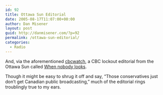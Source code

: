 ```yaml
---
id: 92
title: Ottawa Sun Editorial
date: 2005-08-17T11:07:00+00:00
author: Dan Misener
layout: post
guid: http://danmisener.com/?p=92
permalink: /ottawa-sun-editorial/
categories:
  - Radio
---
```

And, via the aforementioned [cbcwatch](http://www.cbcwatch.ca/), a CBC lockout editorial from the Ottawa Sun called [When nobody looks](http://www.ottawasun.com/Comment/Editorial/2005/08/17/1176151.html).

Though it might be easy to shrug it off and say, &#8220;Those conservatives just don&#8217;t get Canadian public broadcasting,&#8221; much of the editorial rings troublingly true to my ears.